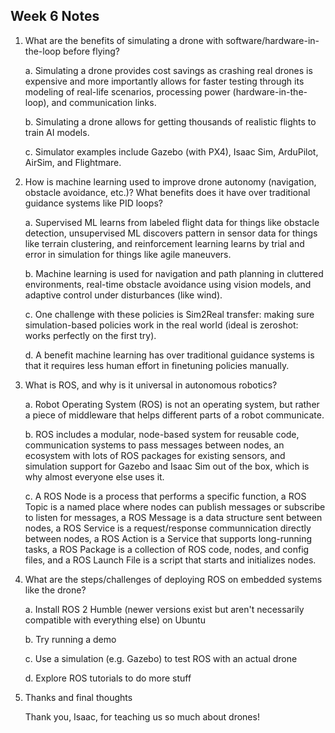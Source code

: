 ## Week 6 Notes

1. What are the benefits of simulating a drone with software/hardware-in-the-loop before flying?

   a. Simulating a drone provides cost savings as crashing real drones is expensive and more importantly allows for faster testing through its modeling of real-life scenarios, processing power (hardware-in-the-loop), and communication links.

   b. Simulating a drone allows for getting thousands of realistic flights to train AI models.

   c. Simulator examples include Gazebo (with PX4), Isaac Sim, ArduPilot, AirSim, and Flightmare.

2. How is machine learning used to improve drone autonomy (navigation, obstacle avoidance, etc.)? What benefits does it have over traditional guidance systems like PID loops?

   a. Supervised ML learns from labeled flight data for things like obstacle detection, unsupervised ML discovers pattern in sensor data for things like terrain clustering, and reinforcement learning learns by trial and error in simulation for things like agile maneuvers.

   b. Machine learning is used for navigation and path planning in cluttered environments, real-time obstacle avoidance using vision models, and adaptive control under disturbances (like wind).

   c. One challenge with these policies is Sim2Real transfer: making sure simulation-based policies work in the real world (ideal is zeroshot: works perfectly on the first try).

   d. A benefit machine learning has over traditional guidance systems is that it requires less human effort in finetuning policies manually.

3. What is ROS, and why is it universal in autonomous robotics?

   a. Robot Operating System (ROS) is not an operating system, but rather a piece of middleware that helps different parts of a robot communicate.

   b. ROS includes a modular, node-based system for reusable code, communication systems to pass messages between nodes, an ecosystem with lots of ROS packages for existing sensors, and simulation support for Gazebo and Isaac Sim out of the box, which is why almost everyone else uses it.

   c. A ROS Node is a process that performs a specific function, a ROS Topic is a named place where nodes can publish messages or subscribe to listen for messages, a ROS Message is a data structure sent between nodes, a ROS Service is a request/response communnication directly between nodes, a ROS Action is a Service that supports long-running tasks, a ROS Package is a collection of ROS code, nodes, and config files, and a ROS Launch File is a script that starts and initializes nodes.

4. What are the steps/challenges of deploying ROS on embedded systems like the drone?

   a. Install ROS 2 Humble (newer versions exist but aren't necessarily compatible with everything else) on Ubuntu

   b. Try running a demo

   c. Use a simulation (e.g. Gazebo) to test ROS with an actual drone

   d. Explore ROS tutorials to do more stuff

5. Thanks and final thoughts

   Thank you, Isaac, for teaching us so much about drones!

